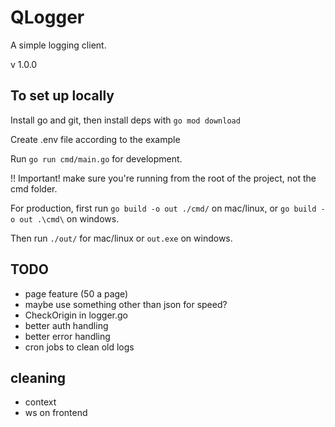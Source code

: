 # QLogger

A simple logging client.

v 1.0.0

## To set up locally

Install go and git, then install deps with ```go mod download```

Create .env file according to the example

Run ```go run cmd/main.go``` for development.

!! Important! make sure you're running from the root of the project, not the cmd folder.

For production, first run ```go build -o out ./cmd/``` on mac/linux, or ```go build -o out .\cmd\``` on windows.

Then run ```./out/``` for mac/linux or ```out.exe``` on windows.

## TODO

- page feature (50 a page)
- maybe use something other than json for speed?
- CheckOrigin in logger.go
- better auth handling
- better error handling
- cron jobs to clean old logs

## cleaning

- context
- ws on frontend
